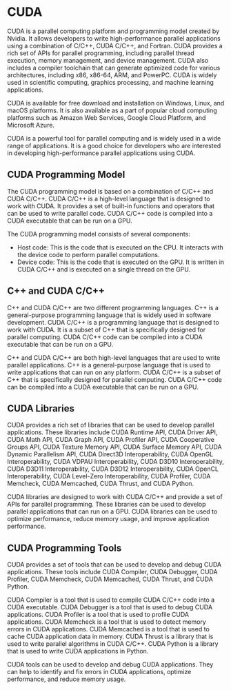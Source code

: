#   CUDA

CUDA is a parallel computing platform and programming model created by Nvidia. It allows developers to write high-performance parallel applications using a combination of C/C++, CUDA C/C++, and Fortran. CUDA provides a rich set of APIs for parallel programming, including parallel thread execution, memory management, and device management. CUDA also includes a compiler toolchain that can generate optimized code for various architectures, including x86, x86-64, ARM, and PowerPC. CUDA is widely used in scientific computing, graphics processing, and machine learning applications.

CUDA is available for free download and installation on Windows, Linux, and macOS platforms. It is also available as a part of popular cloud computing platforms such as Amazon Web Services, Google Cloud Platform, and Microsoft Azure.

CUDA is a powerful tool for parallel computing and is widely used in a wide range of applications. It is a good choice for developers who are interested in developing high-performance parallel applications using CUDA.

## CUDA Programming Model

The CUDA programming model is based on a combination of C/C++ and CUDA C/C++. CUDA C/C++ is a high-level language that is designed to work with CUDA. It provides a set of built-in functions and operators that can be used to write parallel code. CUDA C/C++ code is compiled into a CUDA executable that can be run on a GPU.

The CUDA programming model consists of several components:  

- Host code: This is the code that is executed on the CPU. It interacts with the device code to perform parallel computations.
- Device code: This is the code that is executed on the GPU. It is written in CUDA C/C++ and is executed on a single thread on the GPU. 

## C++ and CUDA C/C++

C++ and CUDA C/C++ are two different programming languages. C++ is a general-purpose programming language that is widely used in software development. CUDA C/C++ is a programming language that is designed to work with CUDA. It is a subset of C++ that is specifically designed for parallel computing. CUDA C/C++ code can be compiled into a CUDA executable that can be run on a GPU.

C++ and CUDA C/C++ are both high-level languages that are used to write parallel applications. C++ is a general-purpose language that is used to write applications that can run on any platform. CUDA C/C++ is a subset of C++ that is specifically designed for parallel computing. CUDA C/C++ code can be compiled into a CUDA executable that can be run on a GPU.

## CUDA Libraries

CUDA provides a rich set of libraries that can be used to develop parallel applications. These libraries include CUDA Runtime API, CUDA Driver API, CUDA Math API, CUDA Graph API, CUDA Profiler API, CUDA Cooperative Groups API, CUDA Texture Memory API, CUDA Surface Memory API, CUDA Dynamic Parallelism API, CUDA Direct3D Interoperability, CUDA OpenGL Interoperability, CUDA VDPAU Interoperability, CUDA D3D10 Interoperability, CUDA D3D11 Interoperability, CUDA D3D12 Interoperability, CUDA OpenCL Interoperability, CUDA Level-Zero Interoperability, CUDA Profiler, CUDA Memcheck, CUDA Memcached, CUDA Thrust, and CUDA Python.

CUDA libraries are designed to work with CUDA C/C++ and provide a set of APIs for parallel programming. These libraries can be used to develop parallel applications that can run on a GPU. CUDA libraries can be used to optimize performance, reduce memory usage, and improve application performance.

## CUDA Programming Tools

CUDA provides a set of tools that can be used to develop and debug CUDA applications. These tools include CUDA Compiler, CUDA Debugger, CUDA Profiler, CUDA Memcheck, CUDA Memcached, CUDA Thrust, and CUDA Python.

CUDA Compiler is a tool that is used to compile CUDA C/C++ code into a CUDA executable. CUDA Debugger is a tool that is used to debug CUDA applications. CUDA Profiler is a tool that is used to profile CUDA applications. CUDA Memcheck is a tool that is used to detect memory errors in CUDA applications. CUDA Memcached is a tool that is used to cache CUDA application data in memory. CUDA Thrust is a library that is used to write parallel algorithms in CUDA C/C++. CUDA Python is a library that is used to write CUDA applications in Python.

CUDA tools can be used to develop and debug CUDA applications. They can help to identify and fix errors in CUDA applications, optimize performance, and reduce memory usage.
